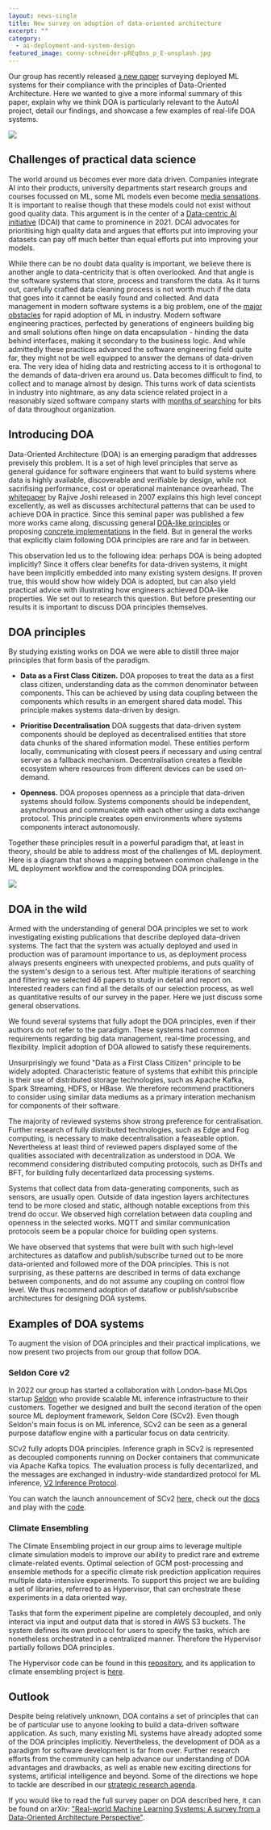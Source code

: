 ```yaml
---
layout: news-single
title: New survey on adoption of data-oriented architecture
excerpt: ""
category:
  - ai-deployment-and-system-design
featured_image: conny-schneider-pREq0ns_p_E-unsplash.jpg
---
```

Our group has recently released [a new paper](https://arxiv.org/abs/2302.04810) surveying deployed ML systems for their compliance with the principles of Data-Oriented Architecture. Here we wanted to give a more informal summary of this paper, explain why we think DOA is particularly relevant to the AutoAI project, detail our findings, and showcase a few examples of real-life DOA systems.

![](/assets/images/conny-schneider-pREq0ns_p_E-unsplash.jpg)

## Challenges of practical data science

The world around us becomes ever more data driven. Companies integrate AI into their products, university departments start research groups and courses focussed on ML, some ML models even become [media sensations](https://www.insiderintelligence.com/content/chatgpt-internet-sensation-former-googlers-sounding-alarm). It is important to realise though that these models could not exist without good quality data. This argument is in the center of a [Data-centric AI initiative](https://datacentricai.org/) (DCAI) that came to prominence in 2021. DCAI advocates for prioritising high quality data and argues that efforts put into improving your datasets can pay off much better than equal efforts put into improving your models.

While there can be no doubt data quality is important, we believe there is another angle to data-centricity that is often overlooked. And that angle is the software systems that store, process and transform the data. As it turns out, carefully crafted data cleaning process is not worth much if the data that goes into it cannot be easily found and collected. And data management in modern software systems is a big problem, one of the [major obstacles](https://dl.acm.org/doi/full/10.1145/3533378) for rapid adoption of ML in industry. Modern software engineering practices, perfected by generations of engineers building big and small solutions often hinge on data encapsulation - hinding the data behind interfaces, making it secondary to the business logic. And while admittedly these practices advanced the software engineering field quite far, they might not be well equipped to answer the demans of data-driven era. The very idea of hiding data and restricting access to it is orthogonal to the demands of data-driven era around us. Data becomes difficult to find, to collect and to manage almost by design. This turns work of data scientists in industry into nightmare, as any data science related project in a reasonably sized software company starts with [months of searching](https://dl.acm.org/doi/10.1145/2481244.2481247) for bits of data throughout organization.

## Introducing DOA

Data-Oriented Architecture (DOA) is an emerging paradigm that addresses previsely this problem. It is a set of high level principles that serve as general guidance for software engineers that want to build systems where data is highly available, discoverable and verifiable by design, while not sacrifising performance, cost or operational maintenance ovearhead. The [whitepaper](https://community.rti.com/archive/data-oriented-architecture-loosely-coupled-real-time-soa) by Rajive Joshi released in 2007 explains this high level concept excellently, as well as discusses architectural patterns that can be used to achieve DOA in practice. Since this seminal paper was published a few more works came along, discussing general [DOA-like principles](https://ieeexplore.ieee.org/document/8756426) or proposing [concrete implementations](https://dl.acm.org/doi/10.1145/3151759.3151770) in the field. But in general the works that explicitly claim following DOA principles are rare and far in between.

This observation led us to the following idea: perhaps DOA is being adopted implicitly? Since it offers clear benefits for data-driven systems, it might have been implicitly embedded into many existing system designs. If proven true, this would show how widely DOA is adopted, but can also yield practical advice with illustrating how engineers achieved DOA-like properties. We set out to research this question. But before presenting our results it is important to discuss DOA principles themselves.

## DOA principles

By studying existing works on DOA we were able to distill three major principles that form basis of the paradigm.

* **Data as a First Class Citizen.** DOA proposes to treat the data as a first class citizen, understanding data as the common denominator between components. This can be achieved by using data coupling between the components which results in an emergent shared data model. This principle makes systems data-driven by design.

* **Prioritise Decentralisation** DOA suggests that data-driven system components should be deployed as decentralised entities that store data chunks of the shared information model. These entities perform locally, communicating with closest peers if necessary and using central server as a fallback mechanism. Decentralisation creates a flexible ecosystem where resources from different devices can be used on-demand.

* **Openness.** DOA proposes openness as a principle that data-driven systems should follow. Systems components should be independent, asynchronous and communicate with each other using a data exchange protocol. This principle creates open environments where systems components interact autonomously.

Together these principles result in a powerful paradigm that, at least in theory, should be able to address most of the challenges of ML deployment. Here is a diagram that shows a mapping between common challenge in the ML deployment workflow and the corresponding DOA principles.

![](/assets/images/challenges-principles-map.png)

## DOA in the wild

Armed with the understanding of general DOA principles we set to work investigating existing publications that describe deployed data-driven systems. The fact that the system was actually deployed and used in production was of paramount importance to us, as deployment process always presents engineers with unexpected problems, and puts quality of the system's design to a serious test. After multiple iterations of searching and filtering we selected 46 papers to study in detail and report on. Interested readers can find all the details of our selection process, as well as quantitative results of our survey in the paper. Here we just discuss some general observations.

We found several systems that fully adopt the DOA principles, even if their authors do not refer to the paradigm. These systems had common requirements regarding big data management, real-time processing, and flexibility. Implicit adoption of DOA allowed to satisfy these requirements.

Unsurprisingly we found "Data as a First Class Citizen" principle to be widely adopted. Characteristic feature of systems that exhibit this principle is their use of distributed storage technologies, such as Apache Kafka, Spark Streaming, HDFS, or HBase. We therefore recommend practitioners to consider using similar data mediums as a primary interation mechanism for components of their software.

The majority of reviewed systems show strong preference for centralisation. Further research of fully distributed technologies, such as Edge and Fog computing, is necessary to make decentralisation a feaseable option. Nevertheless at least third of reviewed papers displayed some of the qualities associated with decentralization as understood in DOA. We recommend considering distributed computing protocols, such as DHTs and BFT, for building fully decentarlized data processing systems.

Systems that collect data from data-generating components, such as sensors, are usually open. Outside of data ingestion layers architectures tend to be more closed and static, although notable exceptions from this trend do occur. We observed high correlation between data coupling and openness in the selected works. MQTT and similar communication protocols seem be a popular choice for building open systems.

We have observed that systems that were built with such high-level architectures as dataflow and publish/subscribe turned out to be more data-oriented and followed more of the DOA principles. This is not surprising, as these patterns are described in terms of data exchange between components, and do not assume any coupling on control flow level. We thus recommend adoption of dataflow or publish/subscribe architectures for designing DOA systems.

## Examples of DOA systems

To augment the vision of DOA principles and their practical implications, we now present two projects from our group that follow DOA.

### Seldon Core v2
In 2022 our group has started a collaboration with London-base MLOps startup [Seldon](https://www.seldon.io/) who provide scalable ML inference infrastructure to their customers. Together we designed and built the second iteration of the open source ML deployment framework, Seldon Core (SCv2). Even though Seldon's main focus is on ML inference, SCv2 can be seen as a general purpose dataflow engine with a particular focus on data centricity.

SCv2 fully adopts DOA principles. Inference graph in SCv2 is represented as decoupled components running on Docker containers that communicate via Apache Kafka topics. The evaluation process is fully decentarlized, and the messages are exchanged in industry-wide standardized protocol for ML inference, [V2 Inference Protocol](https://docs.seldon.io/projects/seldon-core/en/latest/reference/apis/v2-protocol.html).

You can watch the launch announcement of SCv2 [here](https://www.seldon.io/seldon-core-v2-the-next-generation-open-data-centric-mlops), check out the [docs](https://docs.seldon.io/projects/seldon-core/en/v2/index.html) and play with the [code](https://github.com/SeldonIO/seldon-core/tree/v2).

### Climate Ensembling
The Climate Ensembling project in our group aims to leverage multiple climate simulation models to improve our ability to predict rare and extreme climate-related events. Optimal selection of GCM post-processing and ensemble methods for a specific climate risk prediction application requires multiple data-intensive experiments. To support this project we are building a set of libraries, referred to as Hypervisor, that can orchestrate these experiments in a data oriented way.

Tasks that form the experiment pipeline are completely decoupled, and only interact via input and output data that is stored in AWS S3 buckets. The system defines its own protocol for users to specify the tasks, which are nonetheless orchestrated in a centralized manner. Therefore the Hypervisor partially follows DOA principles.

The Hypervisor code can be found in this [repository](https://github.com/cabrerac/auto-ai-doa), and its application to climate ensembling project is [here](https://github.com/meissnereric/climate-docker).

## Outlook

Despite being relatively unknown, DOA contains a set of principles that can be of particular use to anyone looking to build a data-driven software application. As such, many existing ML systems have already adopted some of the DOA principles implicitly. Nevertheless, the development of DOA as a paradigm for software development is far from over. Further research efforts from the community can help advance our understanding of DOA advantages and drawbacks, as well as enable new exciting directions for systems, artificial intelligence and beyond. Some of the directions we hope to tackle are described in our [strategic research agenda](https://mlatcl.github.io/papers/autoai-sra.pdf).

If you would like to read the full survey paper on DOA described here, it can be found on arXiv: ["Real-world Machine Learning Systems: A survey from a Data-Oriented Architecture Perspective"](https://arxiv.org/abs/2302.04810).
